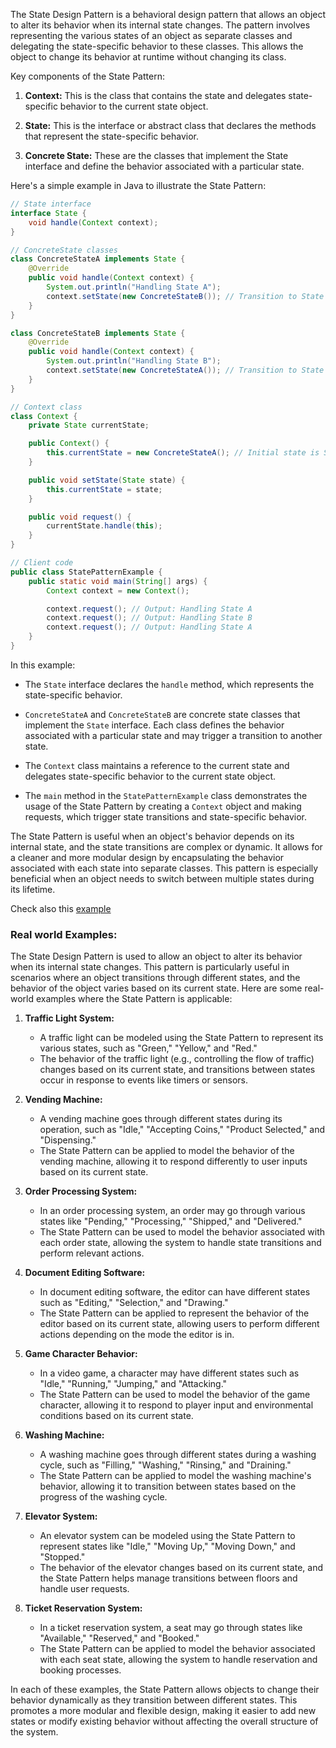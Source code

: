 The State Design Pattern is a behavioral design pattern that allows an object to alter its behavior when its internal state changes. The pattern involves representing the various states of an object as separate classes and delegating the state-specific behavior to these classes. This allows the object to change its behavior at runtime without changing its class.

Key components of the State Pattern:

1. **Context:** This is the class that contains the state and delegates state-specific behavior to the current state object.

2. **State:** This is the interface or abstract class that declares the methods that represent the state-specific behavior.

3. **Concrete State:** These are the classes that implement the State interface and define the behavior associated with a particular state.

Here's a simple example in Java to illustrate the State Pattern:

```java
// State interface
interface State {
    void handle(Context context);
}

// ConcreteState classes
class ConcreteStateA implements State {
    @Override
    public void handle(Context context) {
        System.out.println("Handling State A");
        context.setState(new ConcreteStateB()); // Transition to State B
    }
}

class ConcreteStateB implements State {
    @Override
    public void handle(Context context) {
        System.out.println("Handling State B");
        context.setState(new ConcreteStateA()); // Transition to State A
    }
}

// Context class
class Context {
    private State currentState;

    public Context() {
        this.currentState = new ConcreteStateA(); // Initial state is State A
    }

    public void setState(State state) {
        this.currentState = state;
    }

    public void request() {
        currentState.handle(this);
    }
}

// Client code
public class StatePatternExample {
    public static void main(String[] args) {
        Context context = new Context();

        context.request(); // Output: Handling State A
        context.request(); // Output: Handling State B
        context.request(); // Output: Handling State A
    }
}
```

In this example:

- The `State` interface declares the `handle` method, which represents the state-specific behavior.

- `ConcreteStateA` and `ConcreteStateB` are concrete state classes that implement the `State` interface. Each class defines the behavior associated with a particular state and may trigger a transition to another state.

- The `Context` class maintains a reference to the current state and delegates state-specific behavior to the current state object.

- The `main` method in the `StatePatternExample` class demonstrates the usage of the State Pattern by creating a `Context` object and making requests, which trigger state transitions and state-specific behavior.

The State Pattern is useful when an object's behavior depends on its internal state, and the state transitions are complex or dynamic. It allows for a cleaner and more modular design by encapsulating the behavior associated with each state into separate classes. This pattern is especially beneficial when an object needs to switch between multiple states during its lifetime.

Check also this [example](https://www.newthinktank.com/2012/10/state-design-pattern-tutorial/)


### Real world Examples:
The State Design Pattern is used to allow an object to alter its behavior when its internal state changes. This pattern is particularly useful in scenarios where an object transitions through different states, and the behavior of the object varies based on its current state. Here are some real-world examples where the State Pattern is applicable:

1. **Traffic Light System:**
   - A traffic light can be modeled using the State Pattern to represent its various states, such as "Green," "Yellow," and "Red."
   - The behavior of the traffic light (e.g., controlling the flow of traffic) changes based on its current state, and transitions between states occur in response to events like timers or sensors.

2. **Vending Machine:**
   - A vending machine goes through different states during its operation, such as "Idle," "Accepting Coins," "Product Selected," and "Dispensing."
   - The State Pattern can be applied to model the behavior of the vending machine, allowing it to respond differently to user inputs based on its current state.

3. **Order Processing System:**
   - In an order processing system, an order may go through various states like "Pending," "Processing," "Shipped," and "Delivered."
   - The State Pattern can be used to model the behavior associated with each order state, allowing the system to handle state transitions and perform relevant actions.

4. **Document Editing Software:**
   - In document editing software, the editor can have different states such as "Editing," "Selection," and "Drawing."
   - The State Pattern can be applied to represent the behavior of the editor based on its current state, allowing users to perform different actions depending on the mode the editor is in.

5. **Game Character Behavior:**
   - In a video game, a character may have different states such as "Idle," "Running," "Jumping," and "Attacking."
   - The State Pattern can be used to model the behavior of the game character, allowing it to respond to player input and environmental conditions based on its current state.

6. **Washing Machine:**
   - A washing machine goes through different states during a washing cycle, such as "Filling," "Washing," "Rinsing," and "Draining."
   - The State Pattern can be applied to model the washing machine's behavior, allowing it to transition between states based on the progress of the washing cycle.

7. **Elevator System:**
   - An elevator system can be modeled using the State Pattern to represent states like "Idle," "Moving Up," "Moving Down," and "Stopped."
   - The behavior of the elevator changes based on its current state, and the State Pattern helps manage transitions between floors and handle user requests.

8. **Ticket Reservation System:**
   - In a ticket reservation system, a seat may go through states like "Available," "Reserved," and "Booked."
   - The State Pattern can be applied to model the behavior associated with each seat state, allowing the system to handle reservation and booking processes.

In each of these examples, the State Pattern allows objects to change their behavior dynamically as they transition between different states. This promotes a more modular and flexible design, making it easier to add new states or modify existing behavior without affecting the overall structure of the system.